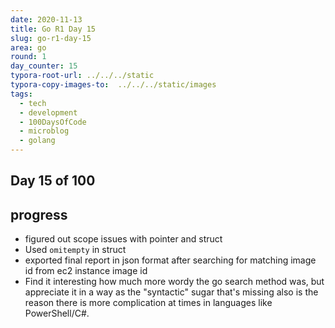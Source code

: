 ```yaml
---
date: 2020-11-13
title: Go R1 Day 15
slug: go-r1-day-15
area: go
round: 1
day_counter: 15
typora-root-url: ../../../static
typora-copy-images-to:  ../../../static/images
tags:
  - tech
  - development
  - 100DaysOfCode
  - microblog
  - golang
---
```


## Day 15 of 100

## progress

- figured out scope issues with pointer and struct
- Used `omitempty` in struct
- exported final report in json format after searching for matching image id from ec2 instance image id
- Find it interesting how much more wordy the go search method was, but appreciate it in a way as the "syntactic" sugar that's missing also is the reason there is more complication at times in languages like PowerShell/C#.
